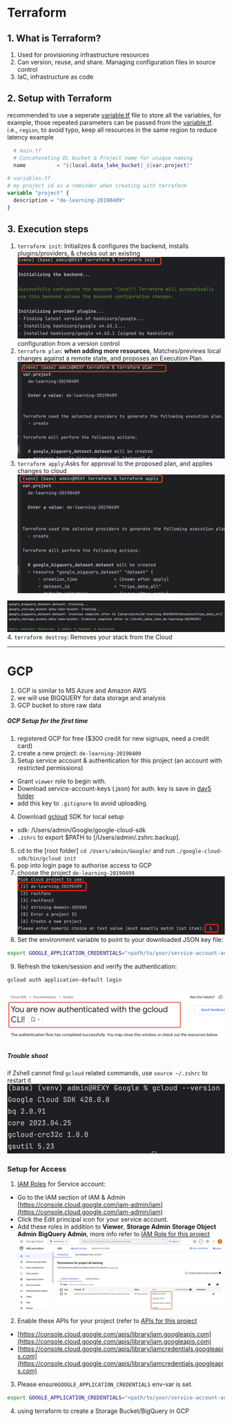 # Terraform

## 1. What is Terraform?
1. Used for provisioning infrastructure resources
2. Can version, reuse, and share. Managing configuration files in source control
3. IaC, infrastructure as code

## 2. Setup with Terraform
recommended to use a seperate [variable.tf](terraform/variables.tf) file to store all the variables, for example, those repeated parameters can be passed from the [variable.tf](terraform/variables.tf). i.e., `region`, to avoid typo, keep all resources in the same region to reduce latency
example
```terraform
  # main.tf
  # Concatenating DL bucket & Project name for unique naming
  name          = "${local.data_lake_bucket}_${var.project}" 
```

```terraform
# variables.tf
# my project id as a reminder when creating with terraform
variable "project" {
  description = "de-learning-20190409"   
}
```

## 3. Execution steps
1. `terraform init`: Initializes & configures the backend, installs plugins/providers, & checks out an existing
![](../Pictures/Pasted%20image%2020230503152029.png)
   configuration from a version control
2. `terraform plan`: **when adding more resources**, Matches/previews local changes against a remote state, and proposes an Execution Plan.
![](../Pictures/Pasted%20image%2020230503152127.png)
3. `terraform apply`:Asks for approval to the proposed plan, and applies changes to cloud
![](../Pictures/Pasted%20image%2020230503152159.png)

![](../Pictures/Pasted%20image%2020230503152226.png)
4. `terraform destroy`: Removes your stack from the Cloud


---

# GCP

1. GCP is similar to MS Azure and Amazon AWS
2. we will use BIGQUERY for data storage and analysis
3. GCP bucket to store raw data

##### GCP Setup for the first time

1. registered GCP for free ($300 credit for new signups, need a credit card)
2. create a new project: `de-learning-20190409`
3. Setup service account & authentication for this project (an account with restricted permissions)

- Grant `viewer` role to begin with.
- Download service-account-keys (.json) for auth. key is save in [day5 folder](../day5-terraform_gcp)
- add this key to `.gitignore` to avoid uploading.

4. Download [gcloud](https://cloud.google.com/sdk/docs/install-sdk) SDK for local setup

- sdk: /Users/admin/Google/google-cloud-sdk
- `.zshrc` to export $PATH to [/Users/admin/.zshrc.backup].

5. cd to the [root folder] `cd /Users/admin/Google/` and run `./google-cloud-sdk/bin/gcloud init`
6. pop into login page to authorise access to GCP
7. choose the project `de-learning-20190409`
   ![img.png](../Pictures/img.png)
8. Set the environment variable to point to your downloaded JSON key file:

```bash
export GOOGLE_APPLICATION_CREDENTIALS="<path/to/your/service-account-authkeys>.json"
```

9. Refresh the token/session and verify the authentication:

```bash
gcloud auth application-default login
```

![](../Pictures/Pasted%20image%2020230502163440.png)

##### Trouble shoot

if Zshell cannot find `gcloud` related commands, use `source ~/.zshrc` to restart it
![](../Pictures/Pasted%20image%2020230502162246.png)

### Setup for Access

1. [IAM Roles](https://cloud.google.com/storage/docs/access-control/iam-roles) for Service account:

- Go to the IAM section of IAM &
  Admin [https://console.cloud.google.com/iam-admin/iam](https://console.cloud.google.com/iam-admin/iam)
- Click the Edit principal icon for your service account.
- Add these roles in addition to **Viewer**, **Storage Admin** **Storage Object Admin** **BigQuery Admin**, more info
  refer to [IAM Role for this project](GCP_IAM_roles.md#iam-roles-that-relevant-to-this-project)
  ![](../Pictures/Pasted%20image%2020230503143051.png)

2. Enable these APIs for your project (refer
   to [APIs for this project](GCP_IAM_roles.md#apis-that-relevant-to-this-project)

- [https://console.cloud.google.com/apis/library/iam.googleapis.com](https://console.cloud.google.com/apis/library/iam.googleapis.com)
- [https://console.cloud.google.com/apis/library/iamcredentials.googleapis.com](https://console.cloud.google.com/apis/library/iamcredentials.googleapis.com)

3. Please ensure`GOOGLE_APPLICATION_CREDENTIALS` env-var is set.

```bash
export GOOGLE_APPLICATION_CREDENTIALS="<path/to/your/service-account-authkeys>.json"
```

4. using terraform to create a Storage Bucket/BigQuery in GCP

